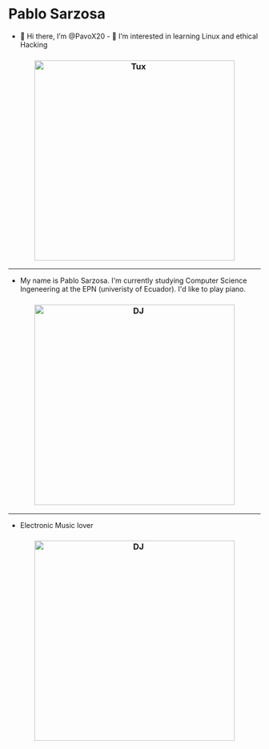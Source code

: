 # Pablo Sarzosa

- 👋 Hi there, I’m @PavoX20 - 👀 I’m interested in learning Linux and ethical Hacking
<p>
<h3 align= "center">
<img height="400px" alt="Tux" src="https://www.redhat.com/cms/managed-files/tux-327x360.png" >
</h3>
</p>



---

-   My name is Pablo Sarzosa. I'm currently studying Computer Science Ingeneering at the EPN (univeristy of Ecuador). I'd like to play piano.
<p>
<h3 align= "center">
<img height="400px" alt="DJ" src="https://media2.giphy.com/media/RG4UPTI1bpBNbviy3w/giphy.gif?cid=ecf05e474183wi75tdo9kl83juaa09ogp6r1s4qsg3nfdoql&rid=giphy.gif&ct=g" >
</h3>
</p>

---
- Electronic Music lover
<p>
<h3 align= "center">
<img height="400px" alt="DJ" src="https://media.giphy.com/media/VUIQ4vBbhJpovDiwyR/giphy.gif" >
</h3>
</p>